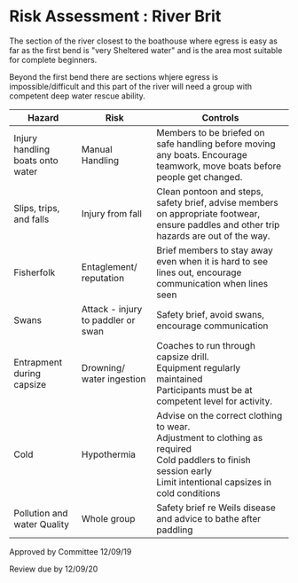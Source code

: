 # Risk Assessment : River Brit  #


The section of the river closest to the boathouse where egress is easy as far as the first bend is "very Sheltered water" and is the area most suitable for complete beginners.

Beyond the first bend there are sections whjere egress is impossible/difficult and this part of the river will need a group with competent deep water rescue ability.







| Hazard             |   Risk |  Controls | 
|-----------------------            |--------|-----------|
| Injury handling boats onto water  | Manual Handling    | Members to be briefed on safe handling before moving any boats. Encourage teamwork, move boats before people get changed.|
| Slips, trips, and falls           | Injury from fall   | Clean pontoon and steps, safety brief, advise members on appropriate footwear, ensure paddles and other trip hazards are out of the way. |
| Fisherfolk                        | Entaglement/ reputation   | Brief members to stay away even when it is hard to see lines out, encourage communication when lines seen|
| Swans                             | Attack - injury to paddler or swan    | Safety brief, avoid swans, encourage communication | 
| Entrapment during capsize         | Drowning/ water ingestion | Coaches to run through capsize drill. <br />Equipment regularly maintained <br /> Participants must be at competent level for activity.| 
| Cold                        | Hypothermia   | Advise on the correct clothing to wear. <br />Adjustment to clothing as required<br /> Cold paddlers to finish session early <br /> Limit intentional capsizes in cold conditions |
| Pollution and water Quality       | Whole group    | Safety brief re Weils disease and advice to bathe after paddling | <br /> Risks higher in spate conditions.<br /> Avoid intentional capsizes in poor conditions |

Approved by Committee 12/09/19

Review due by 12/09/20
